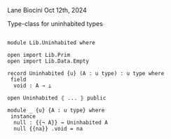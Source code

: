 Lane Biocini
Oct 12th, 2024

Type-class for uninhabited types

```

module Lib.Uninhabited where

open import Lib.Prim
open import Lib.Data.Empty

record Uninhabited {u} (A : u type) : u type where
 field
  void : A → ⊥

open Uninhabited ⦃ ... ⦄ public

module _ {u} {A : u type} where
 instance
  null : {{¬ A}} → Uninhabited A
  null {{na}} .void = na
